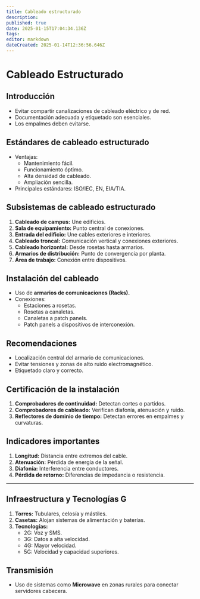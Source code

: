 ```yaml
---
title: Cableado estructurado
description: 
published: true
date: 2025-01-15T17:04:34.136Z
tags: 
editor: markdown
dateCreated: 2025-01-14T12:36:56.646Z
---
```


# Cableado Estructurado

## Introducción
- Evitar compartir canalizaciones de cableado eléctrico y de red.
- Documentación adecuada y etiquetado son esenciales.
- Los empalmes deben evitarse.

## Estándares de cableado estructurado
- Ventajas:
  - Mantenimiento fácil.
  - Funcionamiento óptimo.
  - Alta densidad de cableado.
  - Ampliación sencilla.
- Principales estándares: ISO/IEC, EN, EIA/TIA.

## Subsistemas de cableado estructurado
1. **Cableado de campus:** Une edificios.
2. **Sala de equipamiento:** Punto central de conexiones.
3. **Entrada del edificio:** Une cables exteriores e interiores.
4. **Cableado troncal:** Comunicación vertical y conexiones exteriores.
5. **Cableado horizontal:** Desde rosetas hasta armarios.
6. **Armarios de distribución:** Punto de convergencia por planta.
7. **Área de trabajo:** Conexión entre dispositivos.

## Instalación del cableado
- Uso de **armarios de comunicaciones (Racks).**
- Conexiones:
  - Estaciones a rosetas.
  - Rosetas a canaletas.
  - Canaletas a patch panels.
  - Patch panels a dispositivos de interconexión.

## Recomendaciones
- Localización central del armario de comunicaciones.
- Evitar tensiones y zonas de alto ruido electromagnético.
- Etiquetado claro y correcto.

## Certificación de la instalación
1. **Comprobadores de continuidad:** Detectan cortes o partidos.
2. **Comprobadores de cableado:** Verifican diafonía, atenuación y ruido.
3. **Reflectores de dominio de tiempo:** Detectan errores en empalmes y curvaturas.

## Indicadores importantes
1. **Longitud:** Distancia entre extremos del cable.
2. **Atenuación:** Pérdida de energía de la señal.
3. **Diafonía:** Interferencia entre conductores.
4. **Pérdida de retorno:** Diferencias de impedancia o resistencia.

---

## Infraestructura y Tecnologías G
1. **Torres:** Tubulares, celosía y mástiles.
2. **Casetas:** Alojan sistemas de alimentación y baterías.
3. **Tecnologías:**
   - 2G: Voz y SMS.
   - 3G: Datos a alta velocidad.
   - 4G: Mayor velocidad.
   - 5G: Velocidad y capacidad superiores.

## Transmisión
- Uso de sistemas como **Microwave** en zonas rurales para conectar servidores cabecera.

